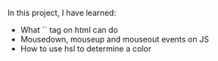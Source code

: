 In this project, I have learned:
<ul>
  <li>What `<canva>` tag on html can do </li>
  <li>Mousedown, mouseup and mouseout events on JS</li>
  <li>How to use hsl to determine a color</li>
</ul>
